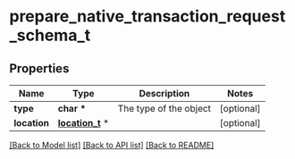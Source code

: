# prepare_native_transaction_request_schema_t

## Properties
Name | Type | Description | Notes
------------ | ------------- | ------------- | -------------
**type** | **char \*** | The type of the object | [optional] 
**location** | [**location_t**](location.md) \* |  | [optional] 

[[Back to Model list]](../README.md#documentation-for-models) [[Back to API list]](../README.md#documentation-for-api-endpoints) [[Back to README]](../README.md)


